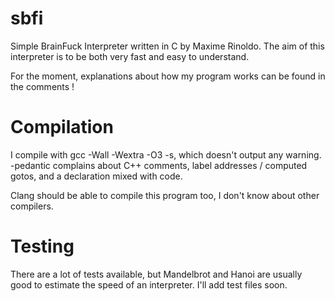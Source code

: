 sbfi
====

Simple BrainFuck Interpreter written in C by Maxime Rinoldo. The aim of this interpreter is to be both very fast and easy to understand.

For the moment, explanations about how my program works can be found in the comments !

Compilation
====

I compile with gcc -Wall -Wextra -O3 -s, which doesn't output any warning. -pedantic complains about C++ comments, label addresses / computed gotos, and a declaration mixed with code.

Clang should be able to compile this program too, I don't know about other compilers.

Testing
====

There are a lot of tests available, but Mandelbrot and Hanoi are usually good to estimate the speed of an interpreter. I'll add test files soon.

